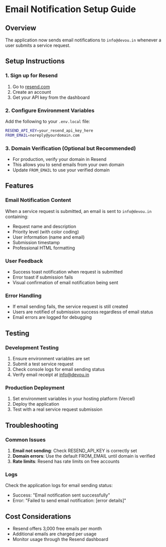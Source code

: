 # Email Notification Setup Guide

## Overview
The application now sends email notifications to `info@devou.in` whenever a user submits a service request.

## Setup Instructions

### 1. Sign up for Resend
1. Go to [resend.com](https://resend.com)
2. Create an account
3. Get your API key from the dashboard

### 2. Configure Environment Variables
Add the following to your `.env.local` file:

```bash
RESEND_API_KEY=your_resend_api_key_here
FROM_EMAIL=noreply@yourdomain.com
```

### 3. Domain Verification (Optional but Recommended)
- For production, verify your domain in Resend
- This allows you to send emails from your own domain
- Update `FROM_EMAIL` to use your verified domain

## Features

### Email Notification Content
When a service request is submitted, an email is sent to `info@devou.in` containing:
- Request name and description
- Priority level (with color coding)
- User information (name and email)
- Submission timestamp
- Professional HTML formatting

### User Feedback
- Success toast notification when request is submitted
- Error toast if submission fails
- Visual confirmation of email notification being sent

### Error Handling
- If email sending fails, the service request is still created
- Users are notified of submission success regardless of email status
- Email errors are logged for debugging

## Testing

### Development Testing
1. Ensure environment variables are set
2. Submit a test service request
3. Check console logs for email sending status
4. Verify email receipt at info@devou.in

### Production Deployment
1. Set environment variables in your hosting platform (Vercel)
2. Deploy the application
3. Test with a real service request submission

## Troubleshooting

### Common Issues
1. **Email not sending**: Check RESEND_API_KEY is correctly set
2. **Domain errors**: Use the default FROM_EMAIL until domain is verified
3. **Rate limits**: Resend has rate limits on free accounts

### Logs
Check the application logs for email sending status:
- Success: "Email notification sent successfully"
- Error: "Failed to send email notification: [error details]"

## Cost Considerations
- Resend offers 3,000 free emails per month
- Additional emails are charged per usage
- Monitor usage through the Resend dashboard
